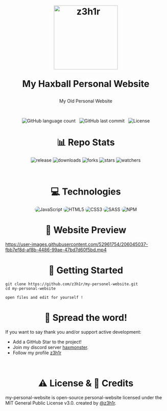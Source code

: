 <h1 align="center">
  <img width="200px" src="https://raw.githubusercontent.com/z3h1r/my-personel-website/main/assets/images/z3h1r.gif?token=GHSAT0AAAAAAB3SHKNRI64RP6KUKVJMKVYAY4SJPGA" alt="z3h1r"/>
<br/>

My Haxball Personal Website

</h1>

<p align="center">My Old Personal Website</p>

<br/>



<p align="center">
    <img alt="GitHub language count" src="https://img.shields.io/github/languages/count/z3h1r/my-personel-website">
    &nbsp;
    <img alt="GitHub last commit" src="https://img.shields.io/github/last-commit/z3h1r/my-personel-website">
    &nbsp;
    <img alt="License" src="https://img.shields.io/badge/license-MIT-brightgreen">
</p>

<h1 align="center">
    📊 Repo Stats
</h1>

<p align="center">
    <img src="https://img.shields.io/github/release/z3h1r/my-personel-website.svg" alt="release">
    <img src="https://img.shields.io/github/downloads/z3h1r/my-personel-website/total.svg" alt="downloads">
    <img src="https://img.shields.io/github/forks/z3h1r/my-personel-website.svg" alt="forks">
    <img src="https://img.shields.io/github/stars/z3h1r/my-personel-website.svg" alt="stars">
    <img src="https://img.shields.io/github/watchers/z3h1r/my-personel-website.svg" alt="watchers">
</p>

<br/>

<h1 align="center">
    💻 Technologies
</h1>

<div align="center">
    <img src="https://img.shields.io/badge/JavaScript-1c1d29?style=for-the-badge&logo=javascript&logoColor=e82c2c" alt="JavaScript" style="border-radius:15px"/>
    <img src="https://img.shields.io/badge/HTML5-1c1d29?style=for-the-badge&logo=html5&logoColor=e82c2c" alt="HTML5" style="border-radius:15px"/>
    <img src="https://img.shields.io/badge/CSS3-1c1d29?style=for-the-badge&logo=css3&logoColor=e82c2c" alt="CSS3" style="border-radius:15px"/>
    <img src="https://img.shields.io/badge/SASS-1c1d29?style=for-the-badge&logo=sass&logoColor=e82c2c" alt="SASS" style="border-radius:15px"/>
    <img src="https://img.shields.io/badge/NPM-1c1d29?style=for-the-badge&logo=npm&logoColor=e82c2c" alt="NPM" style="border-radius:15px"/>
</div>

<h1 align="center">
    🎥 Website Preview
</h1>

https://user-images.githubusercontent.com/52961754/206045037-fbb7ef8d-af8b-4486-99ae-47bd7d60f5bd.mp4

<h1 align="center">
    🚀 Getting Started
</h1>

```
git clone https://github.com/z3h1r/my-personel-website.git
cd my-personal-website

open files and edit for yourself !
```

<h1 align="center">
    🌟 Spread the word!
</h1>

If you want to say thank you and/or support active development:
- Add a GitHub Star to the project!
- Join my discord server [haxmonster](https://discord.gg/w3ePTjyY6k).
- Follow my profile [z3h1r](https://github.com/z3h1r)

<br/>



<h1 align="center">
    ⚠️ License & 📝 Credits
</h1>

my-personal-website is open-source personal-website licensed under the MIT General Public License v3.0. created by [@z3h1r](https://github.com/z3h1r).
